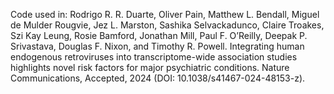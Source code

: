 Code used in:
Rodrigo R. R. Duarte, Oliver Pain, Matthew L. Bendall, Miguel de Mulder Rougvie, Jez L. Marston, Sashika Selvackadunco, Claire Troakes, Szi Kay Leung, Rosie Bamford, Jonathan Mill, Paul F. O’Reilly, Deepak P. Srivastava, Douglas F. Nixon, and Timothy R. Powell. Integrating human endogenous retroviruses into transcriptome-wide association studies highlights novel risk factors for major psychiatric conditions. Nature Communications, Accepted, 2024 (DOI: 10.1038/s41467-024-48153-z).
